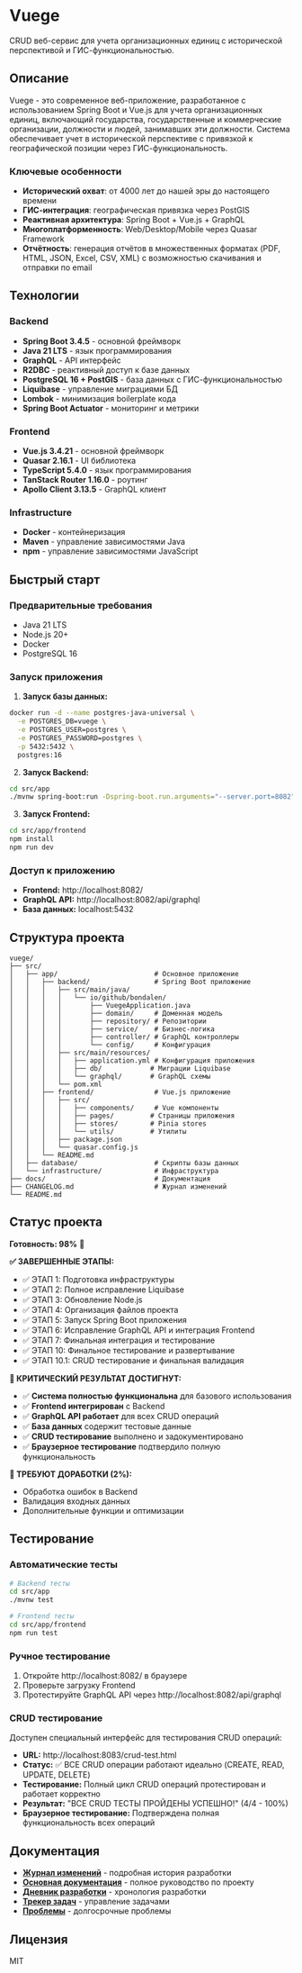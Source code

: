 # Vuege

CRUD веб-сервис для учета организационных единиц с исторической перспективой и ГИС-функциональностью.

## Описание

Vuege - это современное веб-приложение, разработанное с использованием Spring Boot и Vue.js для учета организационных единиц, включающий государства, государственные и коммерческие организации, должности и людей, занимавших эти должности. Система обеспечивает учет в исторической перспективе с привязкой к географической позиции через ГИС-функциональность.

### Ключевые особенности
- **Исторический охват**: от 4000 лет до нашей эры до настоящего времени
- **ГИС-интеграция**: географическая привязка через PostGIS
- **Реактивная архитектура**: Spring Boot + Vue.js + GraphQL
- **Многоплатформенность**: Web/Desktop/Mobile через Quasar Framework
- **Отчётность**: генерация отчётов в множественных форматах (PDF, HTML, JSON, Excel, CSV, XML) с возможностью скачивания и отправки по email

## Технологии

### Backend
- **Spring Boot 3.4.5** - основной фреймворк
- **Java 21 LTS** - язык программирования
- **GraphQL** - API интерфейс
- **R2DBC** - реактивный доступ к базе данных
- **PostgreSQL 16 + PostGIS** - база данных с ГИС-функциональностью
- **Liquibase** - управление миграциями БД
- **Lombok** - минимизация boilerplate кода
- **Spring Boot Actuator** - мониторинг и метрики

### Frontend
- **Vue.js 3.4.21** - основной фреймворк
- **Quasar 2.16.1** - UI библиотека
- **TypeScript 5.4.0** - язык программирования
- **TanStack Router 1.16.0** - роутинг
- **Apollo Client 3.13.5** - GraphQL клиент

### Infrastructure
- **Docker** - контейнеризация
- **Maven** - управление зависимостями Java
- **npm** - управление зависимостями JavaScript

## Быстрый старт

### Предварительные требования
- Java 21 LTS
- Node.js 20+
- Docker
- PostgreSQL 16

### Запуск приложения

1. **Запуск базы данных:**
```bash
docker run -d --name postgres-java-universal \
  -e POSTGRES_DB=vuege \
  -e POSTGRES_USER=postgres \
  -e POSTGRES_PASSWORD=postgres \
  -p 5432:5432 \
  postgres:16
```

2. **Запуск Backend:**
```bash
cd src/app
./mvnw spring-boot:run -Dspring-boot.run.arguments="--server.port=8082"
```

3. **Запуск Frontend:**
```bash
cd src/app/frontend
npm install
npm run dev
```

### Доступ к приложению
- **Frontend:** http://localhost:8082/
- **GraphQL API:** http://localhost:8082/api/graphql
- **База данных:** localhost:5432

## Структура проекта

```
vuege/
├── src/
│   ├── app/                        # Основное приложение
│   │   ├── backend/                # Spring Boot приложение
│   │   │   ├── src/main/java/
│   │   │   │   └── io/github/bondalen/
│   │   │   │       ├── VuegeApplication.java
│   │   │   │       ├── domain/     # Доменная модель
│   │   │   │       ├── repository/ # Репозитории
│   │   │   │       ├── service/    # Бизнес-логика
│   │   │   │       ├── controller/ # GraphQL контроллеры
│   │   │   │       └── config/     # Конфигурация
│   │   │   ├── src/main/resources/
│   │   │   │   ├── application.yml # Конфигурация приложения
│   │   │   │   ├── db/            # Миграции Liquibase
│   │   │   │   └── graphql/       # GraphQL схемы
│   │   │   └── pom.xml
│   │   ├── frontend/               # Vue.js приложение
│   │   │   ├── src/
│   │   │   │   ├── components/     # Vue компоненты
│   │   │   │   ├── pages/         # Страницы приложения
│   │   │   │   ├── stores/        # Pinia stores
│   │   │   │   └── utils/         # Утилиты
│   │   │   ├── package.json
│   │   │   └── quasar.config.js
│   │   └── README.md
│   ├── database/                   # Скрипты базы данных
│   └── infrastructure/             # Инфраструктура
├── docs/                           # Документация
├── CHANGELOG.md                    # Журнал изменений
└── README.md
```

## Статус проекта

**Готовность: 98%** 🚀

**✅ ЗАВЕРШЕННЫЕ ЭТАПЫ:**
- ✅ ЭТАП 1: Подготовка инфраструктуры
- ✅ ЭТАП 2: Полное исправление Liquibase
- ✅ ЭТАП 3: Обновление Node.js
- ✅ ЭТАП 4: Организация файлов проекта
- ✅ ЭТАП 5: Запуск Spring Boot приложения
- ✅ ЭТАП 6: Исправление GraphQL API и интеграция Frontend
- ✅ ЭТАП 7: Финальная интеграция и тестирование
- ✅ ЭТАП 10: Финальное тестирование и развертывание
- ✅ ЭТАП 10.1: CRUD тестирование и финальная валидация

**🎉 КРИТИЧЕСКИЙ РЕЗУЛЬТАТ ДОСТИГНУТ:**
- ✅ **Система полностью функциональна** для базового использования
- ✅ **Frontend интегрирован** с Backend
- ✅ **GraphQL API работает** для всех CRUD операций
- ✅ **База данных** содержит тестовые данные
- ✅ **CRUD тестирование** выполнено и задокументировано
- ✅ **Браузерное тестирование** подтвердило полную функциональность

**🔄 ТРЕБУЮТ ДОРАБОТКИ (2%):**
- Обработка ошибок в Backend
- Валидация входных данных
- Дополнительные функции и оптимизации

## Тестирование

### Автоматические тесты
```bash
# Backend тесты
cd src/app
./mvnw test

# Frontend тесты
cd src/app/frontend
npm run test
```

### Ручное тестирование
1. Откройте http://localhost:8082/ в браузере
2. Проверьте загрузку Frontend
3. Протестируйте GraphQL API через http://localhost:8082/api/graphql

### CRUD тестирование
Доступен специальный интерфейс для тестирования CRUD операций:
- **URL:** http://localhost:8083/crud-test.html
- **Статус:** ✅ ВСЕ CRUD операции работают идеально (CREATE, READ, UPDATE, DELETE)
- **Тестирование:** Полный цикл CRUD операций протестирован и работает корректно
- **Результат:** "ВСЕ CRUD ТЕСТЫ ПРОЙДЕНЫ УСПЕШНО!" (4/4 - 100%)
- **Браузерное тестирование:** Подтверждена полная функциональность всех операций

## Документация

- **[Журнал изменений](CHANGELOG.md)** - подробная история разработки
- **[Основная документация](docs/main/)** - полное руководство по проекту
- **[Дневник разработки](docs/main/diary.md)** - хронология разработки
- **[Трекер задач](docs/main/tasktracker.md)** - управление задачами
- **[Проблемы](docs/main/problems.md)** - долгосрочные проблемы

## Лицензия

MIT